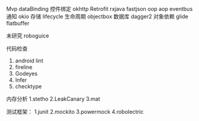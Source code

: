 Mvp 
dataBinding 控件绑定
okhttp
Retrofit
rxjava 
fastjson
oop
aop
eventbus 通知
okio 存储
lifecycle 生命周期
objectbox 数据库
dagger2 对象依赖
glide
flatbuffer


未研究
roboguice


代码检查
1. android lint
2. fireline
3. Godeyes
4. Infer
5. checktype

内存分析
1.stetho
2.LeakCanary
3.mat

测试框架：
1.junit
2.mockito
3.powermock
4.robolectric